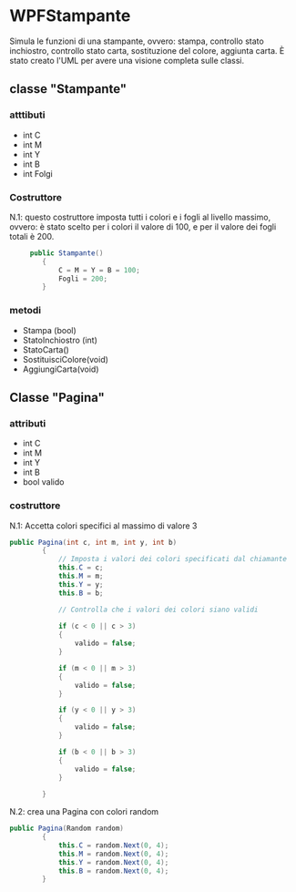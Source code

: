 # WPFStampante
Simula le funzioni di una stampante, ovvero: stampa, controllo stato inchiostro, controllo stato carta, sostituzione del colore, aggiunta carta.
È stato creato l'UML per avere una visione completa sulle classi.

## classe "Stampante"
### atttibuti
* int C
* int M
* int Y
* int B
* int Folgi
### Costruttore
N.1: questo costruttore imposta tutti i colori e i fogli al livello massimo, ovvero: è stato scelto per i colori il valore di 100, e per il valore dei fogli totali è 200.
``` c#
     public Stampante() 
        { 
            C = M = Y = B = 100;
            Fogli = 200;
        }
```
### metodi
* Stampa (bool)
* StatoInchiostro (int)
* StatoCarta()
* SostituisciColore(void)
* AggiungiCarta(void)

## Classe "Pagina"
### attributi
* int C
* int M
* int Y
* int B
* bool valido

### costruttore
N.1: Accetta colori specifici al massimo di valore 3
``` c#
public Pagina(int c, int m, int y, int b)
        {
            // Imposta i valori dei colori specificati dal chiamante
            this.C = c;
            this.M = m;
            this.Y = y;
            this.B = b;

            // Controlla che i valori dei colori siano validi
            
            if (c < 0 || c > 3)
            {
                valido = false;
            }

            if (m < 0 || m > 3)
            {
                valido = false;
            }

            if (y < 0 || y > 3)
            {
                valido = false;
            }

            if (b < 0 || b > 3)
            {
                valido = false;
            }
            
        }
```
N.2: crea una Pagina con colori random
``` c#
public Pagina(Random random)
        {
            this.C = random.Next(0, 4);
            this.M = random.Next(0, 4);
            this.Y = random.Next(0, 4);
            this.B = random.Next(0, 4);
        }
``` 
